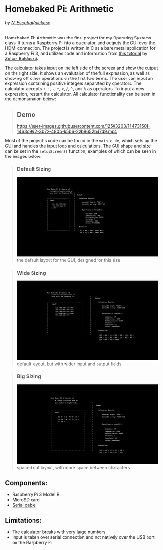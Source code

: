 # Homebaked Pi: Arithmetic
###### by [N. Escobar](https://nickesc.github.io)/[nickesc](https://github.com/nickesc)

Homebaked Pi: Arthmetic was the final project for my Operating Systems class. It turns a Raspberry Pi into a calculator, and outputs the GUI over the HDMI connection. The project is written in C as a bare metal application for a Raspberry Pi 3, and utilizes code and information from [this tutorial](https://github.com/bztsrc/raspi3-tutorial) by [Zoltan Baldaszti](https://github.com/bztsrc).

The calculator takes input on the left side of the screen and show the output on the right side. It shows an evalutaion of the full expression, as well as showing off other operations on the first two terms. The user can input an expression containing positive integers separated by operators. The calculator accepts `+`, `+`, `-`, `*`, `x`, `/`, `^`, and `%` as operators. To input a new expression, restart the calculator. All calculator functionality can be seen in the demonstration below:

> ## Demo
> https://user-images.githubusercontent.com/12503203/144731501-1463c962-3b72-480b-b5b6-22b9652b47d9.mp4

Most of the project's code can be found in the `main.c` file, which sets up the GUI and handles the input loop and calculations. The GUI shape and size can be set in the `setupScreen()` function, examples of which can be seen in the images below:

> ### Default Sizing
> ![default](/img/default.jpg)
> the default layout for the GUI, designed for this size

> ### Wide Sizing
> ![wide](/img/wide.jpg)
> default layout, but with wider input and output fields

> ### Big Sizing
> ![big](/img/big.jpg)
> spaced out layout, with more space between characters

## Components:
- Raspberry Pi 3 Model B
- MicroSD card
- [Serial cable](https://www.adafruit.com/product/954)

## Limitations:
- The calculator breaks with very large numbers
- Input is taken over serial connection and not natively over the USB port on the Raspberry Pi
